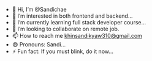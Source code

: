 - 👋 Hi, I’m @Sandichae
- 👀 I’m interested in both frontend and backend...
- 🌱 I’m currently learning full stack developer course...
- 💞️ I’m looking to collaborate on remote job.
- 📫 How to reach me khinsandikyaw310@gmail.com
- 😄 Pronouns: Sandi...
- ⚡ Fun fact: If you must blink, do it now...

<!---
Sandichae/Sandichae is a ✨ special ✨ repository because its `README.md` (this file) appears on your GitHub profile.
You can click the Preview link to take a look at your changes.
--->
